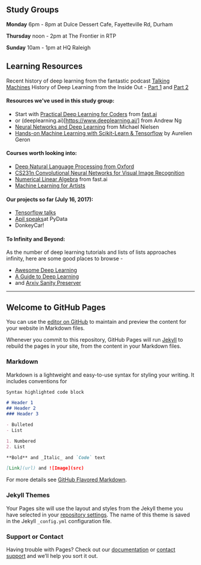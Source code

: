 ## Study Groups

**Monday**       6pm - 8pm at Dulce Dessert Cafe, Fayetteville Rd, Durham

**Thursday**   noon - 2pm at The Frontier in RTP 

**Sunday**      10am - 1pm at HQ Raleigh


## Learning Resources

Recent history of deep learning from the fantastic podcast [Talking Machines](url=http://www.thetalkingmachines.com/blog/)
History of Deep Learning from the Inside Out - [Part 1](http://www.thetalkingmachines.com/blog/2015/2/26/the-history-of-machine-learning-from-the-inside-out) and [Part 2](http://www.thetalkingmachines.com/blog/2015/3/13/how-machine-learning-got-where-it-is-and-the-future-of-the-field)

#### Resources we've used in this study group:
- Start with [Practical Deep Learning for Coders](http://course.fast.ai/) from [fast.ai](http://course.fast.ai)
- or (deeplearning.ai)[https://www.deeplearning.ai/] from Andrew Ng
- [Neural Networks and Deep Learning](http://course.fast.ai/) from Michael Nielsen
- [Hands-on Machine Learning with Scikit-Learn & Tensorflow](http://shop.oreilly.com/product/0636920052289.do) by Aurelien Geron

#### Courses worth looking into:
- [Deep Natural Language Processing from Oxford](https://github.com/oxford-cs-deepnlp-2017/lectures) 
- [CS231n Convolutional Neural Networks for Visual Image Recognition](https://cs231n.github.io/)
- [Numerical Linear Algebra](https://github.com/fastai/numerical-linear-algebra) from fast.ai
- [Machine Learning for Artists](https://ml4a.github.io/)

#### Our projects so far (July 16, 2017):
- [Tensorflow talks](https://github.com/apiltamang/tensorflow_rtp_materials)
- [Apil speaks](https://youtu.be/R13oMsL_7hY)at PyData
- DonkeyCar!

#### To Infinity and Beyond:
As the number of deep learning tutorials and lists of lists approaches infinity, here are some good places to browse -
- [Awesome Deep Learning](https://github.com/ChristosChristofidis/awesome-deep-learning)
- [A Guide to Deep Learning](http://yerevann.com/a-guide-to-deep-learning/)
- and [Arxiv Sanity Preserver](http://www.arxiv-sanity.com/)



_________________________________________________________________________________


## Welcome to GitHub Pages

You can use the [editor on GitHub](https://github.com/DeepLearningRTP/deeplearningrtp.github.io/edit/master/README.md) to maintain and preview the content for your website in Markdown files.

Whenever you commit to this repository, GitHub Pages will run [Jekyll](https://jekyllrb.com/) to rebuild the pages in your site, from the content in your Markdown files.

### Markdown

Markdown is a lightweight and easy-to-use syntax for styling your writing. It includes conventions for

```markdown
Syntax highlighted code block

# Header 1
## Header 2
### Header 3

- Bulleted
- List

1. Numbered
2. List

**Bold** and _Italic_ and `Code` text

[Link](url) and ![Image](src)
```

For more details see [GitHub Flavored Markdown](https://guides.github.com/features/mastering-markdown/).

### Jekyll Themes

Your Pages site will use the layout and styles from the Jekyll theme you have selected in your [repository settings](https://github.com/DeepLearningRTP/deeplearningrtp.github.io/settings). The name of this theme is saved in the Jekyll `_config.yml` configuration file.

### Support or Contact

Having trouble with Pages? Check out our [documentation](https://help.github.com/categories/github-pages-basics/) or [contact support](https://github.com/contact) and we’ll help you sort it out.
